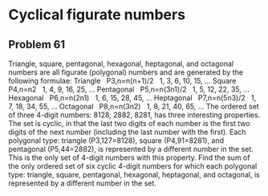 #  Cyclical figurate numbers
## Problem 61


Triangle, square, pentagonal, hexagonal, heptagonal, and octagonal numbers are all figurate (polygonal) numbers and are generated by the following formulae:
Triangle
 
P3,n=n(n+1)/2
 
1, 3, 6, 10, 15, ...
Square
 
P4,n=n2
 
1, 4, 9, 16, 25, ...
Pentagonal
 
P5,n=n(3n1)/2
 
1, 5, 12, 22, 35, ...
Hexagonal
 
P6,n=n(2n1)
 
1, 6, 15, 28, 45, ...
Heptagonal
 
P7,n=n(5n3)/2
 
1, 7, 18, 34, 55, ...
Octagonal
 
P8,n=n(3n2)
 
1, 8, 21, 40, 65, ...
The ordered set of three 4-digit numbers: 8128, 2882, 8281, has three interesting properties.
The set is cyclic, in that the last two digits of each number is the first two digits of the next number (including the last number with the first).
Each polygonal type: triangle (P3,127=8128), square (P4,91=8281), and pentagonal (P5,44=2882), is represented by a different number in the set.
This is the only set of 4-digit numbers with this property.
Find the sum of the only ordered set of six cyclic 4-digit numbers for which each polygonal type: triangle, square, pentagonal, hexagonal, heptagonal, and octagonal, is represented by a different number in the set.



